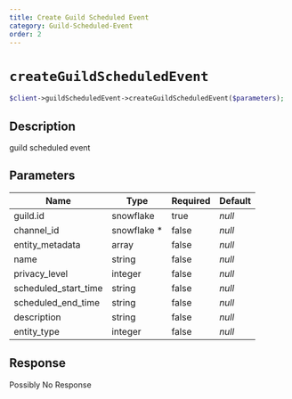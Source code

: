 ```yaml
---
title: Create Guild Scheduled Event
category: Guild-Scheduled-Event
order: 2
---
```


# `createGuildScheduledEvent`

```php
$client->guildScheduledEvent->createGuildScheduledEvent($parameters);
```

## Description

guild scheduled event

## Parameters


Name | Type | Required | Default
--- | --- | --- | ---
guild.id | snowflake | true | *null*
channel_id | snowflake * | false | *null*
entity_metadata | array | false | *null*
name | string | false | *null*
privacy_level | integer | false | *null*
scheduled_start_time | string | false | *null*
scheduled_end_time | string | false | *null*
description | string | false | *null*
entity_type | integer | false | *null*

## Response

Possibly No Response

